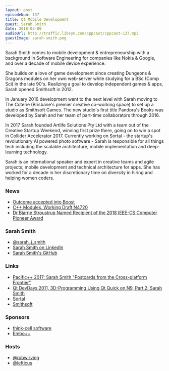 ```yaml
---
layout: post
episodeNum: 137
title: Qt Mobile Development
guest: Sarah Smith
date: 2018-02-09
audioUrl: http://traffic.libsyn.com/cppcast/cppcast-137.mp3
guestImage: sarah-smith.png
---
```


Sarah Smith comes to mobile development & entrepreneurship with a background in Software Engineering for companies like Nokia & Google, and over a decade of mobile device experience.

She builds on a love of game development since creating Dungeons & Dragons modules on her own web-server while studying for a BSc (Comp Sci) in the late 90's. Realizing a goal to develop independent games & apps, Sarah opened Smithsoft in 2012.

In January 2016 development went to the next level with Sarah moving to The Coterie (Brisbane's premier creative co-working space) to set up a studio as Smithsoft Games. The new studio's first title Pandora's Books was developed by Sarah and her team of part-time collaborators through 2016.

In 2017 Sarah founded Artlife Solutions Pty Ltd with a team out of the Creative Startup Weekend, winning first prize there, going on to win a spot in Collider Accelerator 2017. Currently working on Sortal - the startup's revolutionary AI powered photo software - Sarah is responsible for all things tech including the scalable architecture, mobile implementation and deep-learning technology.

Sarah is an international speaker and expert in creative teams and agile projects; mobile development and technical architecture for apps. She has worked for a decade in her discretionary time on diversity in hiring and helping women coders.

### News ###

 - [Outcome accepted into Boost](https://www.reddit.com/r/cpp/comments/7vdpyu/outcome_accepted_into_the_boost_c_libraries/)
 - [C++ Modules, Working Draft N4720](https://www.reddit.com/r/cpp/comments/7unskl/c_modules_working_draft_n4720/)
 - [Dr Bjarne Stroustrup Named Recipient of the 2018 IEEE-CS Computer Pioneer Award](https://www.computer.org/web/pressroom/computer-pioneer-2018)
 
### Sarah Smith ###

 - [@sarah_j_smith](http://twitter.com/sarah_j_smith)
 - [Sarah Smith on LinkedIn](https://github.com/sarah-j-smith/)
 - [Sarah Smith's GitHub](https://github.com/sarah-j-smith/)

### Links ###

 - [Pacific++ 2017: Sarah Smith "Postcards from the Cross-platform Frontier"](https://www.youtube.com/watch?v=h4VFP2oXKeU)
 - [Qt DevDays 2011, 3D-Programming Using Qt Quick on N9, Part 2: Sarah Smith](https://www.youtube.com/watch?v=-kgOsoTti4M)
 - [Sortal](https://www.mysortal.com/)
 - [Smithsoft](http://smithsoft.online/)

### Sponsors ###

- [think-cell software](www.think-cell.com/cppcast)
- [Embo++](https://embo.io)

### Hosts ###

- [@robwirving](https://twitter.com/robwirving)
- [@lefticus](https://twitter.com/lefticus)

